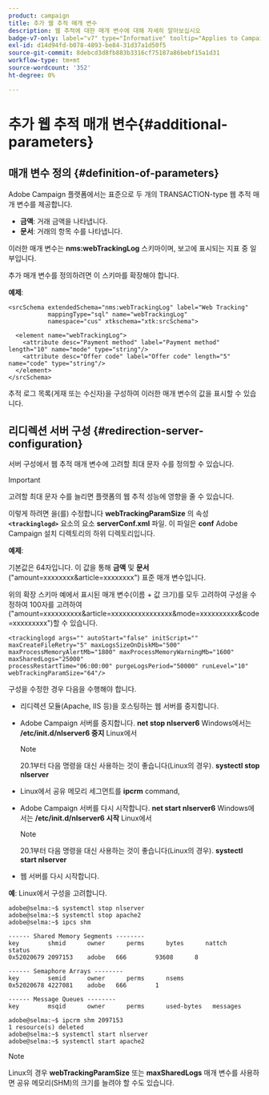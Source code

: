 ```yaml
---
product: campaign
title: 추가 웹 추적 매개 변수
description: 웹 추적에 대한 매개 변수에 대해 자세히 알아보십시오
badge-v7-only: label="v7" type="Informative" tooltip="Applies to Campaign Classic v7 only"
exl-id: d14d94fd-b078-4893-be84-31d37a1d50f5
source-git-commit: 8debcd3d8fb883b3316cf75187a86bebf15a1d31
workflow-type: tm+mt
source-wordcount: '352'
ht-degree: 0%

---
```


# 추가 웹 추적 매개 변수{#additional-parameters}

## 매개 변수 정의 {#definition-of-parameters}

Adobe Campaign 플랫폼에서는 표준으로 두 개의 TRANSACTION-type 웹 추적 매개 변수를 제공합니다.

* **금액**: 거래 금액을 나타냅니다.
* **문서**: 거래의 항목 수를 나타냅니다.

이러한 매개 변수는 **nms:webTrackingLog** 스키마이며, 보고에 표시되는 지표 중 일부입니다.

추가 매개 변수를 정의하려면 이 스키마를 확장해야 합니다.

**예제**:

```
<srcSchema extendedSchema="nms:webTrackingLog" label="Web Tracking"
           mappingType="sql" name="webTrackingLog" 
           namespace="cus" xtkschema="xtk:srcSchema">

  <element name="webTrackingLog">
    <attribute desc="Payment method" label="Payment method" length="10" name="mode" type="string"/>
    <attribute desc="Offer code" label="Offer code" length="5" name="code" type="string"/>
  </element>
</srcSchema>
```

추적 로그 목록(게재 또는 수신자)을 구성하여 이러한 매개 변수의 값을 표시할 수 있습니다.

## 리디렉션 서버 구성 {#redirection-server-configuration}

서버 구성에서 웹 추적 매개 변수에 고려할 최대 문자 수를 정의할 수 있습니다.

>[!IMPORTANT]
>
>고려할 최대 문자 수를 늘리면 플랫폼의 웹 추적 성능에 영향을 줄 수 있습니다.

이렇게 하려면 을(를) 수정합니다 **webTrackingParamSize** 의 속성 **`<trackinglogd>`** 요소의 요소 **serverConf.xml** 파일. 이 파일은 **conf** Adobe Campaign 설치 디렉토리의 하위 디렉토리입니다.

**예제**:

기본값은 64자입니다. 이 값을 통해 **금액** 및 **문서** (&quot;amount=xxxxxxxx&amp;article=xxxxxxxx&quot;) 표준 매개 변수입니다.

위의 확장 스키마 예에서 표시된 매개 변수(이름 + 값 크기)를 모두 고려하여 구성을 수정하여 100자를 고려하여 (&quot;amount=xxxxxxxxxx&amp;article=xxxxxxxxxxxxxxxx&amp;mode=xxxxxxxxxx&amp;code=xxxxxxxxx&quot;)할 수 있습니다.

```
<trackinglogd args="" autoStart="false" initScript="" maxCreateFileRetry="5" maxLogsSizeOnDiskMb="500"
maxProcessMemoryAlertMb="1800" maxProcessMemoryWarningMb="1600" maxSharedLogs="25000"
processRestartTime="06:00:00" purgeLogsPeriod="50000" runLevel="10"
webTrackingParamSize="64"/>
```

구성을 수정한 경우 다음을 수행해야 합니다.

* 리디렉션 모듈(Apache, IIS 등)을 호스팅하는 웹 서버를 중지합니다.
* Adobe Campaign 서버를 중지합니다. **net stop nlserver6** Windows에서는 **/etc/init.d/nlserver6 중지** Linux에서

   >[!NOTE]
   >
   >20.1부터 다음 명령을 대신 사용하는 것이 좋습니다(Linux의 경우). **systectl stop nlserver**

* Linux에서 공유 메모리 세그먼트를 **ipcrm** command,
* Adobe Campaign 서버를 다시 시작합니다. **net start nlserver6** Windows에서는 **/etc/init.d/nlserver6 시작** Linux에서

   >[!NOTE]
   >
   >20.1부터 다음 명령을 대신 사용하는 것이 좋습니다(Linux의 경우). **systectl start nlserver**

* 웹 서버를 다시 시작합니다.

**예**: Linux에서 구성을 고려합니다.

```
adobe@selma:~$ systemctl stop nlserver
adobe@selma:~$ systemctl stop apache2
adobe@selma:~$ ipcs shm

------ Shared Memory Segments --------
key        shmid      owner      perms      bytes      nattch     status      
0x52020679 2097153    adobe   666        93608      8                       

------ Semaphore Arrays --------
key        semid      owner      perms      nsems     
0x52020678 4227081    adobe   666        1         

------ Message Queues --------
key        msqid      owner      perms      used-bytes   messages    

adobe@selma:~$ ipcrm shm 2097153                             
1 resource(s) deleted
adobe@selma:~$ systemctl start nlserver
adobe@selma:~$ systemctl start apache2
```

>[!NOTE]
>
>Linux의 경우 **webTrackingParamSize** 또는 **maxSharedLogs** 매개 변수를 사용하면 공유 메모리(SHM)의 크기를 늘려야 할 수도 있습니다.
